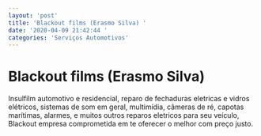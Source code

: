 ```yaml
---
layout: 'post'
title: 'Blackout films (Erasmo Silva) '
date: '2020-04-09 21:42:44 '
categories: 'Serviços Automotivos'
---
```


# Blackout films (Erasmo Silva) 

Insulfilm automotivo e residencial, reparo de fechaduras eletricas e vidros elétricos, sistemas de som em geral, multimídia, câmeras de ré, capotas marítimas, alarmes, e muitos outros reparos eletricos para seu veículo, Blackout empresa comprometida em te oferecer o melhor com preço justo. 
